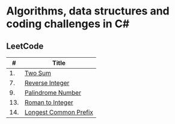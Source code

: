 # Algorithms, data structures and coding challenges in C#

## LeetCode

| #   | Title                                                                       |
|-----|-----------------------------------------------------------------------------|
| 1.  | [Two Sum](LeetCode/Challenges.LeetCode/TwoSum/)                             |
| 7.  | [Reverse Integer](LeetCode/Challenges.LeetCode/ReverseInteger/)             |
| 9.  | [Palindrome Number](LeetCode/Challenges.LeetCode/PalindromeNumber/)         |
| 13. | [Roman to Integer](LeetCode/Challenges.LeetCode/RomanToInteger/)            |
| 14. | [ Longest Common Prefix](LeetCode/Challenges.LeetCode/LongestCommonPrefix/) |


